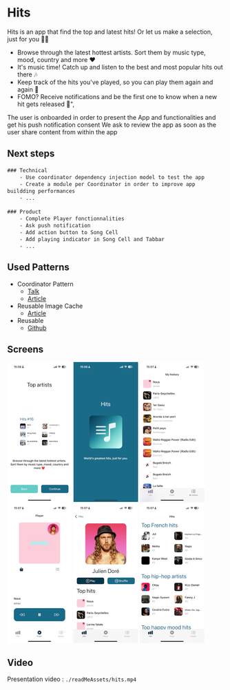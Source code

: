 # Hits

Hits is an app that find the top and latest hits!
Or let us make a selection, just for you 🫶🏼

- Browse through the latest hottest artists. Sort them by music type, mood, country and more ❤️
- It's music time! Catch up and listen to the best and most popular hits out there 🎶
- Keep track of the hits you've played, so you can play them again and again 🔁
- FOMO? Receive notifications and be the first one to know when a new hit gets released 🚨",

The user is onboarded in order to present the App and functionalities and get his push notification consent
We ask to review the app as soon as the user share content from within the app

## Next steps

    ### Technical 
        - Use coordinator dependency injection model to test the app
        - Create a module per Coordinator in order to improve app buildding performances
        - ...

    ### Product
        - Complete Player fonctionnalities
        - Ask push notification
        - Add action button to Song Cell
        - Add playing indicator in Song Cell and Tabbar
        - ...

## Used Patterns 

* Coordinator Pattern
    * [Talk](https://vimeo.com/144116310)
    * [Article](http://khanlou.com/2015/10/coordinators-redux/)
* Reusable Image Cache
    * [Article](https://medium.com/@mshcheglov/reusable-image-cache-in-swift-9b90eb338e8d)
* Reusable
    * [Github](https://github.com/AliSoftware/Reusable/blob/main/Sources/Storyboard/StoryboardBased.swift)


## Screens

<img src="./readMeAssets/screen_01.PNG" width="150">
<img src="./readMeAssets/screen_02.PNG" width="150">
<img src="./readMeAssets/screen_03.PNG" width="150">
<img src="./readMeAssets/screen_04.PNG" width="150">
<img src="./readMeAssets/screen_05.PNG" width="150">
<img src="./readMeAssets/screen_06.PNG" width="150">

## Video

Presentation video : `./readMeAssets/hits.mp4`